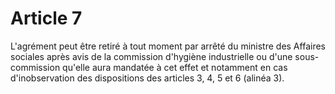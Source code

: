 # Article 7

L'agrément peut être retiré à tout moment par arrêté du ministre des Affaires sociales après avis de la commission d'hygiène industrielle ou d'une sous-commission qu'elle aura mandatée à cet effet et notamment en cas d'inobservation des dispositions des articles 3, 4, 5 et 6 (alinéa 3).
